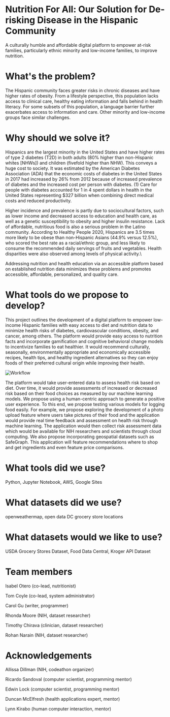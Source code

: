 # Nutrition For All: Our Solution for De-risking Disease in the Hispanic Community
A culturally humble and affordable digital platform to empower at-risk families, particularly ethnic minority and low-income families, to improve nutrition.

# What's the problem?
The Hispanic community faces greater risks in chronic diseases and have higher rates of obesity. From a lifestyle perspective, this population lacks access to clinical care, healthy eating information and falls behind in health literacy. For some subsets of this population, a language barrier further exacerbates access to information and care. Other minority and low-income groups face similar challenges. 

# Why should we solve it?

Hispanics are the largest minority in the United States and have higher rates of type 2 diabetes (T2D) in both adults (80% higher than non-Hispanic whites [NHWs]) and children (fivefold higher than NHW). This conveys a huge cost to society. It was estimated by the American Diabetes Association (ADA) that the economic costs of diabetes in the United States in 2017 had increased by 26% from 2012 because of increased prevalence of diabetes and the increased cost per person with diabetes. (1) Care for people with diabetes accounted for 1 in 4 spent dollars in health in the United States representing $327 billion when combining direct medical costs and reduced productivity.

Higher incidence and prevalence is partly due to sociocultural factors, such as lower income and decreased access to education and health care, as well as a genetic susceptibility to obesity and higher insulin resistance. Lack of affordable, nutritious food is also a serious problem in the Latino community. According to Healthy People 2020, Hispanics are 3.5 times more likely to be obese than non-Hispanic Asians (44.9% versus 12.5%), who scored the best rate as a racial/ethnic group, and less likely to consume the recommended daily servings of fruits and vegetables. Health disparities were also observed among levels of physical activity.\

Addressing nutrition and health education via an accessible platform based on established nutrition data minimizes these problems and promotes accessible, affordable, personalized, and quality care.

# What tools do we propose to develop?

This project outlines the development of a digital platform to empower low-income Hispanic families with easy access to diet and nutrition data to minimize health risks of diabetes, cardiovascular conditions, obesity, and cancer, among others. The platform would provide easy access to nutrition facts and incorporate gamification and cognitive behavioral change models to incentivize families to eat healthier. It would recommend culturally, seasonally, environmentally appropriate and economically accessible recipes, health tips, and healthy ingredient alternatives so they can enjoy foods of their preferred cultural origin while improving their health. 

![Workflow](https://i.ibb.co/JHGBfJW/Copy-of-nutrition.png)

The platform would take user-entered data to assess health risk based on diet. Over time, it would provide assessments of increased or decreased risk based on their food choices as measured by our machine learning models. We propose using a human-centric approach to generate a positive user experience. To this end, we propose testing various models for logging food easily. For example, we propose exploring the development of a photo upload feature where users take pictures of their food and the application would provide real time feedback and assessment on health risk through machine learning. The application would then collect risk assessment data which would be available for NIH researchers and scientists through cloud computing. We also propose incorporating geospatial datasets such as SafeGraph. This application will feature recommendations where to shop and get ingredients and even feature price comparisons.

# What tools did we use?

Python, Jupyter Notebook, AWS, Google Sites

# What datasets did we use?

openweathermap, open data DC grocery store locations

# What datasets would we like to use?

USDA Grocery Stores Dataset, Food Data Central, Kroger API Dataset 

# Team members
Isabel Otero (co-lead, nutritionist)

Tom Coyle (co-lead, system administrator)

Carol Gu (writer, programmer)

Rhonda Moore (NIH, dataset researcher)

Timothy Chirava (clinician, dataset researcher)

Rohan Narain (NIH, dataset researcher)

# Acknowledgements
Allissa Dillman (NIH, codeathon organizer)

Ricardo Sandoval (computer scientist, programming mentor)

Edwin Lock (computer scientist, programming mentor)

Duncan McElfresh (health applications expert, mentor)

Lynn Kirabo (human computer interaction, mentor)

